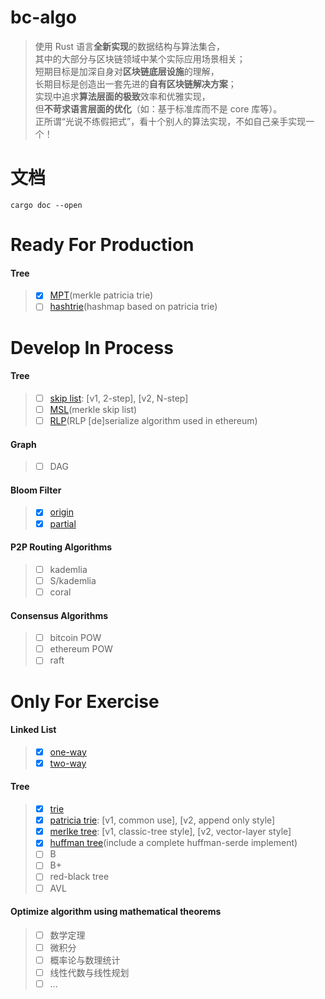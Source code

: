 # bc-algo
> 使用 Rust 语言**全新实现**的数据结构与算法集合，    
> 其中的大部分与区块链领域中某个实际应用场景相关；    
> 短期目标是加深自身对**区块链底层设施**的理解，    
> 长期目标是创造出一套先进的**自有区块链解决方案**；    
> 实现中追求**算法层面的极致**效率和优雅实现，    
> 但**不苛求语言层面的优化**（如：基于标准库而不是 core 库等）。    
> 正所谓“光说不练假把式”，看十个别人的算法实现，不如自己亲手实现一个！    

# 文档
```
cargo doc --open
```

# Ready For Production
#### Tree
> - [x] [MPT](src/data_structure/tree/mpt.rs)(merkle patricia trie)
> - [ ] [hashtrie](src/data_structure/tree/hashtrie.rs)(hashmap based on patricia trie)

# Develop In Process
#### Tree
> - [ ] [skip list](src/data_structure/tree/skip_list.rs): [v1, 2-step], [v2, N-step]
> - [ ] [MSL](src/data_structure/tree/msl.rs)(merkle skip list)
> - [ ] [RLP](src/data_structure/tree/rlp.rs)(RLP [de]serialize algorithm used in ethereum)

#### Graph
> - [ ] DAG

#### Bloom Filter
> - [x] [origin](src/data_structure/bloomfilter/origin.rs)
> - [x] [partial](src/data_structure/bloomfilter/partial.rs)

#### P2P Routing Algorithms
> - [ ] kademlia
> - [ ] S/kademlia
> - [ ] coral

#### Consensus Algorithms
> - [ ] bitcoin POW
> - [ ] ethereum POW
> - [ ] raft

# Only For Exercise
#### Linked List
> - [x] [one-way](src/draft_for_exercise/linkedlist/one_way.rs)
> - [x] [two-way](src/draft_for_exercise/linkedlist/two_way.rs)

#### Tree
> - [x] [trie](src/draft_for_exercise/tree/trie.rs)
> - [x] [patricia trie](src/draft_for_exercise/tree/patricia_trie.rs): [v1, common use], [v2, append only style]
> - [x] [merlke tree](src/draft_for_exercise/tree/merkle.rs): [v1, classic-tree style], [v2, vector-layer style]
> - [x] [huffman tree](src/draft_for_exercise/tree/huffman.rs)(include a complete huffman-serde implement)
> - [ ] B
> - [ ] B+
> - [ ] red-black tree
> - [ ] AVL

#### Optimize algorithm using mathematical theorems
> - [ ] 数学定理
> - [ ] 微积分
> - [ ] 概率论与数理统计
> - [ ] 线性代数与线性规划
> - [ ] ...
